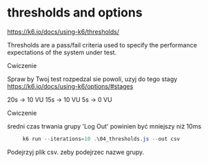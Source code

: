 # thresholds and options

https://k6.io/docs/using-k6/thresholds/

Thresholds are a pass/fail criteria used to specify the performance expectations of the system under test.


Cwiczenie

Spraw by Twoj test rozpedzal sie powoli, uzyj do tego stagy https://k6.io/docs/using-k6/options/#stages

20s -> 10 VU
15s -> 10 VU
5s -> 0 VU

Cwiczenie

średni czas trwania grupy 'Log Out' powinien być mniejszy niż 10ms 

```powershell
     k6 run --iterations=10 .\04_thresholds.js --out csv
```

Podejrzyj plik csv. zeby podejrzec nazwe grupy.